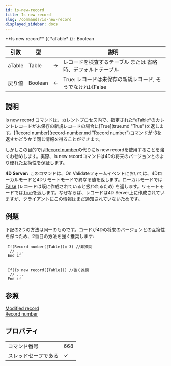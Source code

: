 ```yaml
---
id: is-new-record
title: Is new record
slug: /commands/is-new-record
displayed_sidebar: docs
---
```


<!--REF #_command_.Is new record.Syntax-->**Is new record** {( *aTable* )} : Boolean<!-- END REF-->
<!--REF #_command_.Is new record.Params-->
| 引数 | 型 |  | 説明 |
| --- | --- | --- | --- |
| aTable | Table | &#8594;  | レコードを検査するテーブル または 省略時、デフォルトテーブル |
| 戻り値 | Boolean | &#8592; | True: レコードは未保存の新規レコード, そうでなければFalse |

<!-- END REF-->

## 説明 

<!--REF #_command_.Is new record.Summary-->Is new record コマンドは、カレントプロセス内で、指定された*aTable*のカレントレコードが未保存の新規レコードの場合に[True](true.md "True")を返します。<!-- END REF-->[Record number](record-number.md "Record number")コマンドが-3を返すかどうかで同じ情報を得ることができます。  
しかしこの目的では[Record number](record-number.md "Record number")の代りにIs new recordを使用することを強くお勧めします。実際、Is new recordコマンドは4Dの将来のバージョンとのより優れた互換性を保証します。

**4D Server:** このコマンドは、On Validateフォームイベントにおいては、4Dローカルモードと4Dリモートモードで異なる値を返します。ローカルモードでは[False](false.md "False") (レコードは既に作成されていると扱われるため) を返します。リモートモードでは[True](true.md "True")を返します。なぜならば、レコードは4D Server上に作成されていますが、クライアントにこの情報はまだ通知されていないためです。

## 例題 

下記の2つの方法は同一のものです。コードが4Dの将来のバージョンとの互換性を保つため、2番目の方法を強く推奨します:

```4d
 If(Record number([Table])=-3) //非推奨
  // ...
 End if
 
```

```4d
 If(Is new record([Table])) //強く推奨
  // ...
 End if
```

## 参照 

[Modified record](modified-record.md)  
[Record number](record-number.md)  

## プロパティ

|  |  |
| --- | --- |
| コマンド番号 | 668 |
| スレッドセーフである | &check; |


